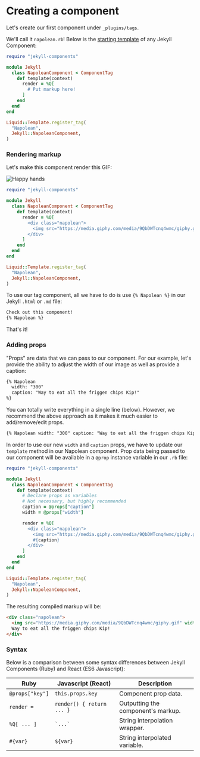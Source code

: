 # Creating a component

Let's create our first component under `_plugins/tags`.

We'll call it `napolean.rb`! Below is the [starting template](https://github.com/helpscout/jekyll-components/tree/master/examples) of any Jekyll Component:

```ruby
require "jekyll-components"

module Jekyll
  class NapoleanComponent < ComponentTag
    def template(context)
      render = %Q[
        # Put markup here!
      ]
    end
  end
end

Liquid::Template.register_tag(
  "Napolean",
  Jekyll::NapoleanComponent,
)
```

### Rendering markup

Let's make this component render this GIF:

![Happy hands](https://media.giphy.com/media/9QbDWTcnq4wmc/giphy.gif)


```ruby
require "jekyll-components"

module Jekyll
  class NapoleanComponent < ComponentTag
    def template(context)
      render = %Q[
        <div class="napolean">
          <img src="https://media.giphy.com/media/9QbDWTcnq4wmc/giphy.gif">
        </div>
      ]
    end
  end
end

Liquid::Template.register_tag(
  "Napolean",
  Jekyll::NapoleanComponent,
)
```

To use our tag component, all we have to do is use `{% Napolean %}` in our Jekyll `.html` or `.md` file:

```html
Check out this component!
{% Napolean %}
```

That's it!


### Adding props

"Props" are data that we can pass to our component. For our example, let's provide the ability to adjust the width of our image as well as provide a caption:

```html
{% Napolean
  width: "300"
  caption: "Way to eat all the friggen chips Kip!"
%}
```

You can totally write everything in a single line (below). However, we recommend the above approach as it makes it much easier to add/remove/edit props.

```html
{% Napolean width: "300" caption: "Way to eat all the friggen chips Kip!" %}
```

In order to use our new `width` and `caption` props, we have to update our `template` method in our Napolean component. Prop data being passed to our component will be available in a `@prop` instance variable in our `.rb` file:

```ruby
require "jekyll-components"

module Jekyll
  class NapoleanComponent < ComponentTag
    def template(context)
      # Declare props as variables
      # Not necessary, but highly recommended
      caption = @props["caption"]
      width = @props["width"]

      render = %Q[
        <div class="napolean">
          <img src="https://media.giphy.com/media/9QbDWTcnq4wmc/giphy.gif" width="#{width}">
          #{caption}
        </div>
      ]
    end
  end
end

Liquid::Template.register_tag(
  "Napolean",
  Jekyll::NapoleanComponent,
)
```

The resulting compiled markup will be:

```html
<div class="napolean">
  <img src="https://media.giphy.com/media/9QbDWTcnq4wmc/giphy.gif" width="300">
  Way to eat all the friggen chips Kip!
</div>
```


### Syntax

Below is a comparison between some syntax differences between Jekyll Components (Ruby) and React (ES6 Javascript):

| Ruby | Javascript (React) | Description |
| --- | --- | --- |
| `@props["key"]` | `this.props.key` | Component prop data. |
| `render =` | `render() { return ... } ` | Outputting the component's markup. |
| `%Q[ ... ]` | `` `...` `` | String interpolation wrapper. |
| `#{var}` | `${var} ` | String interpolated variable. |

